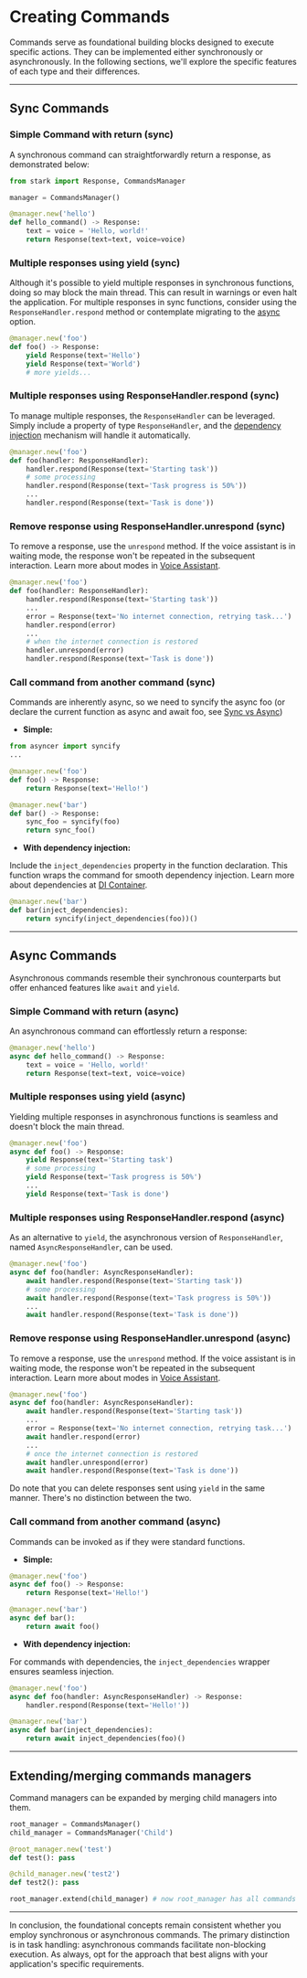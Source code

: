 # Creating Commands

Commands serve as foundational building blocks designed to execute specific actions. They can be implemented either synchronously or asynchronously. In the following sections, we'll explore the specific features of each type and their differences.

---

## Sync Commands

### **Simple Command with return (sync)**

A synchronous command can straightforwardly return a response, as demonstrated below:

```python
from stark import Response, CommandsManager

manager = CommandsManager()

@manager.new('hello')
def hello_command() -> Response:
    text = voice = 'Hello, world!'
    return Response(text=text, voice=voice)
```

### **Multiple responses using yield (sync)**

Although it's possible to yield multiple responses in synchronous functions, doing so may block the main thread. This can result in warnings or even halt the application. For multiple responses in sync functions, consider using the `ResponseHandler.respond` method or contemplate migrating to the [async](/sync-vs-async-commands) option.

```python
@manager.new('foo')
def foo() -> Response:
    yield Response(text='Hello')
    yield Response(text='World')
    # more yields...
```

### **Multiple responses using ResponseHandler.respond (sync)**

To manage multiple responses, the `ResponseHandler` can be leveraged. Simply include a property of type `ResponseHandler`, and the [dependency injection](/dependency-injection) mechanism will handle it automatically.

```python
@manager.new('foo')
def foo(handler: ResponseHandler):
    handler.respond(Response(text='Starting task'))
    # some processing
    handler.respond(Response(text='Task progress is 50%'))
    ...
    handler.respond(Response(text='Task is done'))
```

### **Remove response using ResponseHandler.unrespond (sync)**

To remove a response, use the `unrespond` method. If the voice assistant is in waiting mode, the response won't be repeated in the subsequent interaction. Learn more about modes in [Voice Assistant](/voice-assistant.md).

```python
@manager.new('foo')
def foo(handler: ResponseHandler):
    handler.respond(Response(text='Starting task'))
    ...
    error = Response(text='No internet connection, retrying task...')
    handler.respond(error)
    ...
    # when the internet connection is restored
    handler.unrespond(error)
    handler.respond(Response(text='Task is done'))
```

### **Call command from another command (sync)**

Commands are inherently async, so we need to syncify the async foo (or declare the current function as async and await foo, see [Sync vs Async](/sync-vs-async-commands))

* **Simple:**

```python
from asyncer import syncify
...

@manager.new('foo')
def foo() -> Response:
    return Response(text='Hello!')

@manager.new('bar')
def bar() -> Response: 
    sync_foo = syncify(foo)
    return sync_foo()
```

* **With dependency injection:**

Include the `inject_dependencies` property in the function declaration. This function wraps the command for smooth dependency injection. Learn more about dependencies at [DI Container](/dependency-injection).

```python
@manager.new('bar')
def bar(inject_dependencies): 
    return syncify(inject_dependencies(foo))()
```

---

## Async Commands

Asynchronous commands resemble their synchronous counterparts but offer enhanced features like `await` and `yield`.

### **Simple Command with return (async)**

An asynchronous command can effortlessly return a response:

```python
@manager.new('hello')
async def hello_command() -> Response:
    text = voice = 'Hello, world!'
    return Response(text=text, voice=voice)
```

### **Multiple responses using yield (async)**

Yielding multiple responses in asynchronous functions is seamless and doesn't block the main thread.

```python
@manager.new('foo')
async def foo() -> Response:
    yield Response(text='Starting task')
    # some processing
    yield Response(text='Task progress is 50%')
    ...
    yield Response(text='Task is done')
```

### **Multiple responses using ResponseHandler.respond (async)**

As an alternative to `yield`, the asynchronous version of `ResponseHandler`, named `AsyncResponseHandler`, can be used.

```python
@manager.new('foo')
async def foo(handler: AsyncResponseHandler):
    await handler.respond(Response(text='Starting task'))
    # some processing
    await handler.respond(Response(text='Task progress is 50%'))
    ...
    await handler.respond(Response(text='Task is done'))
```

### **Remove response using ResponseHandler.unrespond (async)**

To remove a response, use the `unrespond` method. If the voice assistant is in waiting mode, the response won't be repeated in the subsequent interaction. Learn more about modes in [Voice Assistant](/voice-assistant.md).

```python
@manager.new('foo')
async def foo(handler: AsyncResponseHandler):
    await handler.respond(Response(text='Starting task'))
    ...
    error = Response(text='No internet connection, retrying task...')
    await handler.respond(error)
    ...
    # once the internet connection is restored
    await handler.unrespond(error)
    await handler.respond(Response(text='Task is done'))
```

Do note that you can delete responses sent using `yield` in the same manner. There's no distinction between the two.

### **Call command from another command (async)**

Commands can be invoked as if they were standard functions.

* **Simple:**

```python
@manager.new('foo')
async def foo() -> Response:
    return Response(text='Hello!')

@manager.new('bar')
async def bar():
    return await foo()
```

* **With dependency injection:**

For commands with dependencies, the `inject_dependencies` wrapper ensures seamless injection.

```python
@manager.new('foo')
async def foo(handler: AsyncResponseHandler) -> Response:
    handler.respond(Response(text='Hello!'))

@manager.new('bar')
async def bar(inject_dependencies): 
    return await inject_dependencies(foo)()
```

---

## **Extending/merging commands managers**

Command managers can be expanded by merging child managers into them.

```python
root_manager = CommandsManager()
child_manager = CommandsManager('Child')

@root_manager.new('test')
def test(): pass

@child_manager.new('test2')
def test2(): pass

root_manager.extend(child_manager) # now root_manager has all commands of child_manager
```

---

In conclusion, the foundational concepts remain consistent whether you employ synchronous or asynchronous commands. The primary distinction is in task handling: asynchronous commands facilitate non-blocking execution. As always, opt for the approach that best aligns with your application's specific requirements.
